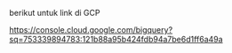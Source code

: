 berikut untuk link di GCP

https://console.cloud.google.com/bigquery?sq=753339894783:121b88a95b424fdb94a7be6d1ff6a49a
